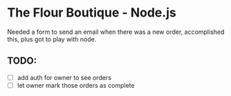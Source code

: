 # The Flour Boutique - Node.js

Needed a form to send an email when there was a new order, accomplished this, plus got to play with node.

## TODO:
- [ ] add auth for owner to see orders
- [ ] let owner mark those orders as complete